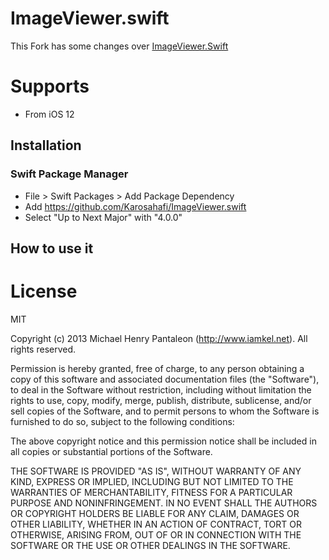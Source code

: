 ImageViewer.swift
=======================

This Fork has some changes over [ImageViewer.Swift](https://github.com/michaelhenry/ImageViewer.swift)

# Supports

- From iOS 12

## Installation

### Swift Package Manager

- File > Swift Packages > Add Package Dependency
- Add https://github.com/Karosahafi/ImageViewer.swift
- Select "Up to Next Major" with "4.0.0"

## How to use it


# License

MIT

Copyright (c) 2013 Michael Henry Pantaleon (http://www.iamkel.net). All rights reserved.

Permission is hereby granted, free of charge, to any person obtaining a copy of this software and associated documentation files (the "Software"), to deal in the Software without restriction, including without limitation the rights to use, copy, modify, merge, publish, distribute, sublicense, and/or sell copies of the Software, and to permit persons to whom the Software is furnished to do so, subject to the following conditions:

The above copyright notice and this permission notice shall be included in all copies or substantial portions of the Software.

THE SOFTWARE IS PROVIDED "AS IS", WITHOUT WARRANTY OF ANY KIND, EXPRESS OR IMPLIED, INCLUDING BUT NOT LIMITED TO THE WARRANTIES OF MERCHANTABILITY, FITNESS FOR A PARTICULAR PURPOSE AND NONINFRINGEMENT. IN NO EVENT SHALL THE AUTHORS OR COPYRIGHT HOLDERS BE LIABLE FOR ANY CLAIM, DAMAGES OR OTHER LIABILITY, WHETHER IN AN ACTION OF CONTRACT, TORT OR OTHERWISE, ARISING FROM, OUT OF OR IN CONNECTION WITH THE SOFTWARE OR THE USE OR OTHER DEALINGS IN THE SOFTWARE.
